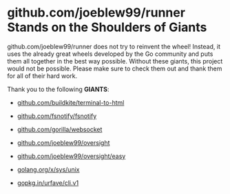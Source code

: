# github.com/joeblew99/runner Stands on the Shoulders of Giants

github.com/joeblew99/runner does not try to reinvent the wheel! Instead, it uses the already great wheels developed by the Go community and puts them all together in the best way possible. Without these giants, this project would not be possible. Please make sure to check them out and thank them for all of their hard work.

Thank you to the following **GIANTS**:


* [github.com/buildkite/terminal-to-html](https://godoc.org/github.com/buildkite/terminal-to-html)

* [github.com/fsnotify/fsnotify](https://godoc.org/github.com/fsnotify/fsnotify)

* [github.com/gorilla/websocket](https://godoc.org/github.com/gorilla/websocket)

* [github.com/joeblew99/oversight](https://godoc.org/github.com/joeblew99/oversight)

* [github.com/joeblew99/oversight/easy](https://godoc.org/github.com/joeblew99/oversight/easy)

* [golang.org/x/sys/unix](https://godoc.org/golang.org/x/sys/unix)

* [gopkg.in/urfave/cli.v1](https://godoc.org/gopkg.in/urfave/cli.v1)
